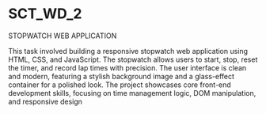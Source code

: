 # SCT_WD_2
STOPWATCH WEB APPLICATION

This task involved building a responsive stopwatch web application using HTML, CSS, and JavaScript. The stopwatch allows users to start, stop, reset the timer, and record lap times with precision. The user interface is clean and modern, featuring a stylish background image and a glass-effect container for a polished look. The project showcases core front-end development skills, focusing on time management logic, DOM manipulation, and responsive design
